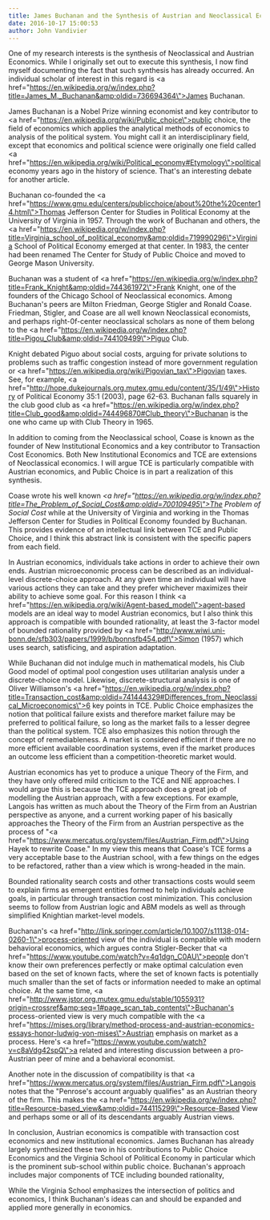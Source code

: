 ```yaml
---
title: James Buchanan and the Synthesis of Austrian and Neoclassical Economics
date: 2016-10-17 15:00:53
author: John Vandivier
---
```




One of my research interests is the synthesis of Neoclassical and Austrian Economics. While I originally set out to execute this synthesis, I now find myself documenting the fact that such synthesis has already occurred. An individual scholar of interest in this regard is <a href=\"https://en.wikipedia.org/w/index.php?title=James_M._Buchanan&amp;oldid=736694364\">James Buchanan</a>.

James Buchanan is a Nobel Prize winning economist and key contributor to <a href=\"https://en.wikipedia.org/wiki/Public_choice\">public choice</a>, the field of economics which applies the analytical methods of economics to analysis of the political system. You might call it an interdisciplinary field, except that economics and political science were originally one field called <a href=\"https://en.wikipedia.org/wiki/Political_economy#Etymology\">political economy</a> years ago in the history of science. That's an interesting debate for another article.

Buchanan co-founded the <a href=\"https://www.gmu.edu/centers/publicchoice/about%20the%20center14.html\">Thomas Jefferson Center for Studies in Political Economy</a> at the University of Virginia in 1957. Through the work of Buchanan and others, the <a href=\"https://en.wikipedia.org/w/index.php?title=Virginia_school_of_political_economy&amp;oldid=719990296\">Virginia School of Political Economy</a> emerged at that center. In 1983, the center had been renamed The Center for Study of Public Choice and moved to George Mason University.

Buchanan was a student of <a href=\"https://en.wikipedia.org/w/index.php?title=Frank_Knight&amp;oldid=744361972\">Frank Knight</a>, one of the founders of the Chicago School of Neoclassical economics. Among Buchanan's peers are Milton Friedman, George Stigler and Ronald Coase. Friedman, Stigler, and Coase are all well known Neoclassical economists, and perhaps right-0f-center neoclassical scholars as none of them belong to the <a href=\"https://en.wikipedia.org/w/index.php?title=Pigou_Club&amp;oldid=744109499\">Piguo Club</a>.

Knight debated Piguo about social costs, arguing for private solutions to problems such as traffic congestion instead of more government regulation or <a href=\"https://en.wikipedia.org/wiki/Pigovian_tax\">Pigovian taxes</a>. See, for example, <a href=\"http://hope.dukejournals.org.mutex.gmu.edu/content/35/1/49\">History of Political Economy 35:1</a> (2003), page 62-63. Buchanan falls squarely in the club good club as <a href=\"https://en.wikipedia.org/w/index.php?title=Club_good&amp;oldid=744496870#Club_theory\">Buchanan is the one who came up with Club Theory</a> in 1965.

In addition to coming from the Neoclassical school, Coase is known as the founder of New Institutional Economics and a key contributor to Transaction Cost Economics. Both New Institutional Economics and TCE are extensions of Neoclassical economics. I will argue TCE is particularly compatible with Austrian economics, and Public Choice is in part a realization of this synthesis.

Coase wrote his well known <em><a href=\"https://en.wikipedia.org/w/index.php?title=The_Problem_of_Social_Cost&amp;oldid=700109495\">The Problem of Social Cost</a></em> while at the University of Virginia and working in the Thomas Jefferson Center for Studies in Political Economy founded by Buchanan. This provides evidence of an intellectual link between TCE and Public Choice, and I think this abstract link is consistent with the specific papers from each field.

In Austrian economics, individuals take actions in order to achieve their own ends. Austrian microeconomic process can be described as an individual-level discrete-choice approach. At any given time an individual will have various actions they can take and they prefer whichever maximizes their ability to achieve some goal. For this reason I think <a href=\"https://en.wikipedia.org/wiki/Agent-based_model\">agent-based models</a> are an ideal way to model Austrian economics, but I also think this approach is compatible with bounded rationality, at least the 3-factor model of bounded rationality provided by <a href=\"http://www.wiwi.uni-bonn.de/sfb303/papers/1999/b/bonnsfb454.pdf\">Simon (1957)</a> which uses search, satisficing, and aspiration adaptation.

While Buchanan did not indulge much in mathematical models, his Club Good model of optimal pool congestion uses utilitarian analysis under a discrete-choice model. Likewise, discrete-structural analysis is one of Oliver Williamson's <a href=\"https://en.wikipedia.org/w/index.php?title=Transaction_cost&amp;oldid=741444329#Differences_from_Neoclassical_Microeconomics\">6 key points in TCE</a>. Public Choice emphasizes the notion that political failure exists and therefore market failure may be preferred to political failure, so long as the market fails to a lesser degree than the political system. TCE also emphasizes this notion through the concept of remediableness. A market is considered efficient if there are no more efficient available coordination systems, even if the market produces an outcome less efficient than a competition-theoretic market would.

Austrian economics has yet to produce a unique Theory of the Firm, and they have only offered mild criticism to the TCE and NIE approaches. I would argue this is because the TCE approach does a great job of modelling the Austrian approach, with a few exceptions. For example, Langois has written as much about the Theory of the Firm from an Austrian perspective as anyone, and a current working paper of his basically approaches the Theory of the Firm from an Austrian perspective as the process of \"<a href=\"https://www.mercatus.org/system/files/Austrian_Firm.pdf\">Using Hayek to rewrite Coase</a>.\" In my view this means that Coase's TCE forms a very acceptable base to the Austrian school, with a few things on the edges to be refactored, rather than a view which is wrong-headed in the main.

Bounded rationality search costs and other transactions costs would seem to explain firms as emergent entities formed to help individuals achieve goals, in particular through transaction cost minimization. This conclusion seems to follow from Austrian logic and ABM models as well as through simplified Knightian market-level models.

Buchanan's <a href=\"http://link.springer.com/article/10.1007/s11138-014-0260-1\">process-oriented view of the individual</a> is compatible with modern behavioral economics, which argues contra Stigler-Becker that <a href=\"https://www.youtube.com/watch?v=4q1dgn_C0AU\">people don't know their own preferences perfectly</a> or make optimal calculation even based on the set of known facts, where the set of known facts is potentially much smaller than the set of facts or information needed to make an optimal choice. At the same time, <a href=\"http://www.jstor.org.mutex.gmu.edu/stable/1055931?origin=crossref&amp;seq=1#page_scan_tab_contents\">Buchanan's process-oriented view</a> is very much compatible with the <a href=\"https://mises.org/library/method-process-and-austrian-economics-essays-honor-ludwig-von-mises\">Austrian emphasis on market as a process</a>. Here's <a href=\"https://www.youtube.com/watch?v=c8aVdg42spQ\">a related and interesting discussion</a> between a pro-Austrian peer of mine and a behavioral economist.

Another note in the discussion of compatibility is that <a href=\"https://www.mercatus.org/system/files/Austrian_Firm.pdf\">Langois notes</a> that the \"Penrose's account arguably qualifies\" as an Austrian theory of the firm. This makes the <a href=\"https://en.wikipedia.org/w/index.php?title=Resource-based_view&amp;oldid=744115299\">Resource-Based View</a> and perhaps some or all of its descendants arguably Austrian views.

In conclusion, Austrian economics is compatible with transaction cost economics and new institutional economics. James Buchanan has already largely synthesized these two in his contributions to Public Choice Economics and the Virginia School of Political Economy in particular which is the prominent sub-school within public choice. Buchanan's approach includes major components of TCE including bounded rationality,

While the Virginia School emphasizes the intersection of politics and economics, I think Buchanan's ideas can and should be expanded and applied more generally in economics.